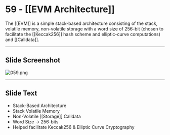 # 59 - [[EVM Architecture]]

The [[EVM]] is a simple stack-based architecture consisting of the stack, volatile memory, non-volatile storage with a word size of 256-bit (chosen to facilitate the [[Keccak256]] hash scheme and elliptic-curve computations) and [[Calldata]].

___
## Slide Screenshot
![059.png](../images/ethereum101/059.png)
___
## Slide Text
- Stack-Based Architecture
- Stack Volatile Memory
- Non-Volatile [[Storage]] Calldata
- Word Size -> 256-bits
- Helped facilitate Keccak256 & Elliptic Curve Cryptography 


